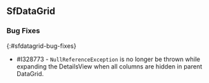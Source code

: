 ## SfDataGrid

### Bug Fixes
{:#sfdatagrid-bug-fixes}

* \#I328773 - `NullReferenceException` is no longer be thrown while expanding the DetailsView when all columns are hidden in parent DataGrid.



